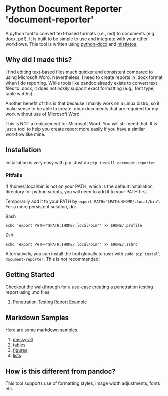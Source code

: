# Python Document Reporter 'document-reporter'
A python tool to convert text-based formats (i.e., md) to documents (e.g., docx, pdf). It is built to be simple to use and integrate with your other workflows. This tool is written using [python-docx](https://python-docx.readthedocs.io/en/latest/) and [mistletoe](https://github.com/miyuchina/mistletoe).

## Why did I made this?
I find editing text-based files much quicker and consistent compared to using Microsoft Word. Nevertheless, I need to create reports in .docx format when I do reporting. While tools like pandoc already exists to convert text files to .docx, it does not _easily_ support exact formatting (e.g., font type, table widths).

Another benefit of this is that because I mainly work on a Linux distro, so it make sense to be able to create .docx documents that are required for my work without use of Microsoft Word.

This is NOT a replacement for Microsoft Word. You will still need that. It is just a tool to help you create report more easily if you have a similar workflow like mine.

## Installation
Installation is very easy with pip. Just do `pip install document-reporter`

### Pitfalls
If /home/<your-username>/.local/bin is not on your PATH, which is the default installation directory for python scripts, you will need to add it to your PATH first.

Temporarily add it to your PATH by `export PATH="$PATH:$HOME/.local/bin"`. For a more persistent solution, do:

Bash
```
echo 'export PATH="$PATH:$HOME/.local/bin"' >> $HOME/.profile
```

Zsh
```
echo 'export PATH="$PATH:$HOME/.local/bin"' >> $HOME/.zshrc
```

Alternatively, you can install the tool globally to /usr/ with `sudo pip install document-reporter`. This is not recommended!

## Getting Started
Checkout the walkthrough for a use-case creating a penetration testing report using .md files.

1. [Penetration Testing Report Example](getting_started/vapt/README.md)

## Markdown Samples
Here are some markdown samples.

1. [messy-all](samples/basic1.md)
2. [tables](samples/tables.md)
3. [figures](samples/figures.md)
4. [lists](samples/lists.md)

## How is this different from pandoc?
This tool supports use of formatting styles, image width adjustments, fonts etc.
